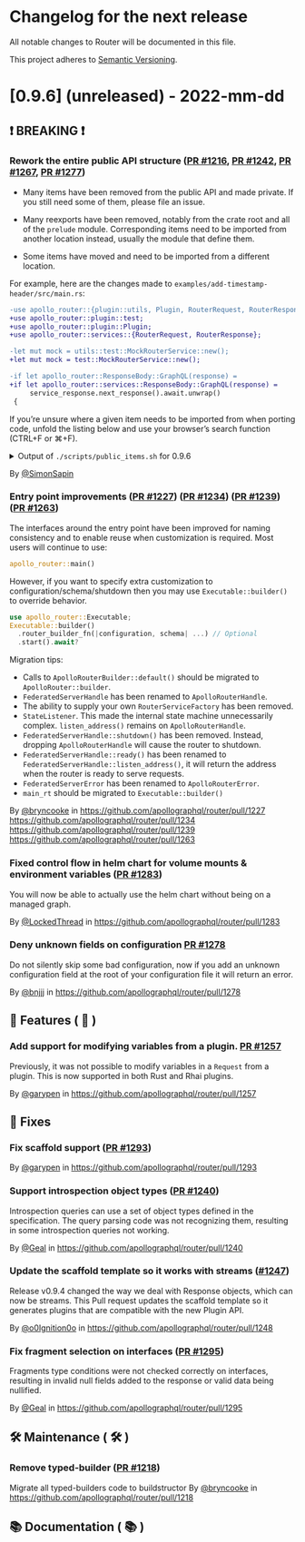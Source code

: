 # Changelog for the next release

All notable changes to Router will be documented in this file.

This project adheres to [Semantic Versioning](https://semver.org/spec/v2.0.0.html).

<!-- <THIS IS AN EXAMPLE, DO NOT REMOVE>

# [x.x.x] (unreleased) - 2022-mm-dd
> Important: X breaking changes below, indicated by **❗ BREAKING ❗**
## ❗ BREAKING ❗
## 🚀 Features
## 🐛 Fixes
## 🛠 Maintenance
## 📚 Documentation

## Example section entry format

### **Headline** ([Issue #ISSUE_NUMBER](https://github.com/apollographql/router/issues/ISSUE_NUMBER))

Description! And a link to a [reference](http://url)

By [@USERNAME](https://github.com/USERNAME) in https://github.com/apollographql/router/pull/PULL_NUMBER
-->

# [0.9.6] (unreleased) - 2022-mm-dd
## ❗ BREAKING ❗

### Rework the entire public API structure ([PR #1216](https://github.com/apollographql/router/pull/1216),  [PR #1242](https://github.com/apollographql/router/pull/1242),  [PR #1267](https://github.com/apollographql/router/pull/1267),  [PR #1277](https://github.com/apollographql/router/pull/1277))

* Many items have been removed from the public API and made private.
  If you still need some of them, please file an issue.

* Many reexports have been removed, 
  notably from the crate root and all of the `prelude` module.
  Corresponding items need to be imported from another location instead,
  usually the module that define them.

* Some items have moved and need to be imported from a different location.

For example, here are the changes made to `examples/add-timestamp-header/src/main.rs`:

```diff
-use apollo_router::{plugin::utils, Plugin, RouterRequest, RouterResponse};
+use apollo_router::plugin::test;
+use apollo_router::plugin::Plugin;
+use apollo_router::services::{RouterRequest, RouterResponse};
```
```diff
-let mut mock = utils::test::MockRouterService::new();
+let mut mock = test::MockRouterService::new();
```
```diff
-if let apollo_router::ResponseBody::GraphQL(response) =
+if let apollo_router::services::ResponseBody::GraphQL(response) =
     service_response.next_response().await.unwrap()
 {
```

If you’re unsure where a given item needs to be imported from when porting code,
unfold the listing below and use your browser’s search function (CTRL+F or ⌘+F).

<details>
<summary>
  Output of <code>./scripts/public_items.sh</code> for 0.9.6
</summary>
<pre>
apollo_router::ApolloRouter
apollo_router::Configuration
apollo_router::ConfigurationKind
apollo_router::Context
apollo_router::Executable
apollo_router::Request
apollo_router::Response
apollo_router::Schema
apollo_router::SchemaKind
apollo_router::ShutdownKind
apollo_router::error::CacheResolverError
apollo_router::error::Error
apollo_router::error::FetchError
apollo_router::error::JsonExtError
apollo_router::error::Location
apollo_router::error::NewErrorBuilder
apollo_router::error::ParseErrors
apollo_router::error::PlannerErrors
apollo_router::error::QueryPlannerError
apollo_router::error::SchemaError
apollo_router::error::ServiceBuildError
apollo_router::error::SpecError
apollo_router::json_ext::Object
apollo_router::json_ext::Path
apollo_router::json_ext::PathElement
apollo_router::layers::ServiceBuilderExt
apollo_router::layers::ServiceExt
apollo_router::layers::async_checkpoint::AsyncCheckpointLayer
apollo_router::layers::async_checkpoint::AsyncCheckpointService
apollo_router::layers::cache::CachingLayer
apollo_router::layers::cache::CachingService
apollo_router::layers::instrument::InstrumentLayer
apollo_router::layers::instrument::InstrumentService
apollo_router::layers::map_future_with_context::MapFutureWithContextLayer
apollo_router::layers::map_future_with_context::MapFutureWithContextService
apollo_router::layers::sync_checkpoint::CheckpointLayer
apollo_router::layers::sync_checkpoint::CheckpointService
apollo_router::main
apollo_router::mock_service
apollo_router::plugin::DynPlugin
apollo_router::plugin::Handler
apollo_router::plugin::Plugin
apollo_router::plugin::PluginFactory
apollo_router::plugin::plugins
apollo_router::plugin::register_plugin
apollo_router::plugin::serde::deserialize_header_name
apollo_router::plugin::serde::deserialize_header_value
apollo_router::plugin::serde::deserialize_option_header_name
apollo_router::plugin::serde::deserialize_option_header_value
apollo_router::plugin::serde::deserialize_regex
apollo_router::plugin::test::IntoSchema
apollo_router::plugin::test::MockExecutionService
apollo_router::plugin::test::MockQueryPlanningService
apollo_router::plugin::test::MockRouterService
apollo_router::plugin::test::MockSubgraph
apollo_router::plugin::test::MockSubgraphService
apollo_router::plugin::test::NewPluginTestHarnessBuilder
apollo_router::plugin::test::PluginTestHarness
apollo_router::plugins::csrf::CSRFConfig
apollo_router::plugins::csrf::Csrf
apollo_router::plugins::rhai::Conf
apollo_router::plugins::rhai::Rhai
apollo_router::plugins::telemetry::ROUTER_SPAN_NAME
apollo_router::plugins::telemetry::Telemetry
apollo_router::plugins::telemetry::apollo::Config
apollo_router::plugins::telemetry::config::AttributeArray
apollo_router::plugins::telemetry::config::AttributeValue
apollo_router::plugins::telemetry::config::Conf
apollo_router::plugins::telemetry::config::GenericWith
apollo_router::plugins::telemetry::config::Metrics
apollo_router::plugins::telemetry::config::MetricsCommon
apollo_router::plugins::telemetry::config::Propagation
apollo_router::plugins::telemetry::config::Sampler
apollo_router::plugins::telemetry::config::SamplerOption
apollo_router::plugins::telemetry::config::Trace
apollo_router::plugins::telemetry::config::Tracing
apollo_router::query_planner::OperationKind
apollo_router::query_planner::QueryPlan
apollo_router::query_planner::QueryPlanOptions
apollo_router::register_plugin
apollo_router::services::ErrorNewExecutionResponseBuilder
apollo_router::services::ErrorNewQueryPlannerResponseBuilder
apollo_router::services::ErrorNewRouterResponseBuilder
apollo_router::services::ErrorNewSubgraphResponseBuilder
apollo_router::services::ExecutionRequest
apollo_router::services::ExecutionResponse
apollo_router::services::ExecutionService
apollo_router::services::FakeNewExecutionRequestBuilder
apollo_router::services::FakeNewExecutionResponseBuilder
apollo_router::services::FakeNewRouterRequestBuilder
apollo_router::services::FakeNewRouterResponseBuilder
apollo_router::services::FakeNewSubgraphRequestBuilder
apollo_router::services::FakeNewSubgraphResponseBuilder
apollo_router::services::NewExecutionRequestBuilder
apollo_router::services::NewExecutionResponseBuilder
apollo_router::services::NewExecutionServiceBuilder
apollo_router::services::NewQueryPlannerRequestBuilder
apollo_router::services::NewQueryPlannerResponseBuilder
apollo_router::services::NewRouterRequestBuilder
apollo_router::services::NewRouterResponseBuilder
apollo_router::services::NewRouterServiceBuilder
apollo_router::services::NewSubgraphRequestBuilder
apollo_router::services::NewSubgraphResponseBuilder
apollo_router::services::PluggableRouterServiceBuilder
apollo_router::services::QueryPlannerContent
apollo_router::services::QueryPlannerRequest
apollo_router::services::QueryPlannerResponse
apollo_router::services::ResponseBody
apollo_router::services::RouterRequest
apollo_router::services::RouterResponse
apollo_router::services::RouterService
apollo_router::services::SubgraphRequest
apollo_router::services::SubgraphResponse
apollo_router::services::SubgraphService
apollo_router::services::http_compat::FakeNewRequestBuilder
apollo_router::services::http_compat::IntoHeaderName
apollo_router::services::http_compat::IntoHeaderValue
apollo_router::services::http_compat::NewRequestBuilder
apollo_router::services::http_compat::Request
apollo_router::services::http_compat::Response
apollo_router::subscriber::RouterSubscriber
apollo_router::subscriber::is_global_subscriber_set
apollo_router::subscriber::replace_layer
apollo_router::subscriber::set_global_subscriber
</pre>
</details>

By [@SimonSapin](https://github.com/SimonSapin)

### Entry point improvements ([PR #1227](https://github.com/apollographql/router/pull/1227)) ([PR #1234](https://github.com/apollographql/router/pull/1234)) ([PR #1239](https://github.com/apollographql/router/pull/1239)) ([PR #1263](https://github.com/apollographql/router/pull/1263))

The interfaces around the entry point have been improved for naming consistency and to enable reuse when customization is required. 
Most users will continue to use:
```rust
apollo_router::main()  
```

However, if you want to specify extra customization to configuration/schema/shutdown then you may use `Executable::builder()` to override behavior. 

```rust
use apollo_router::Executable;
Executable::builder()
  .router_builder_fn(|configuration, schema| ...) // Optional
  .start().await?
```

Migration tips:
* Calls to `ApolloRouterBuilder::default()` should be migrated to `ApolloRouter::builder`.
* `FederatedServerHandle` has been renamed to `ApolloRouterHandle`.
* The ability to supply your own `RouterServiceFactory` has been removed.
* `StateListener`. This made the internal state machine unnecessarily complex. `listen_address()` remains on `ApolloRouterHandle`.
* `FederatedServerHandle::shutdown()` has been removed. Instead, dropping `ApolloRouterHandle` will cause the router to shutdown.
* `FederatedServerHandle::ready()` has been renamed to `FederatedServerHandle::listen_address()`, it will return the address when the router is ready to serve requests.
* `FederatedServerError` has been renamed to `ApolloRouterError`.
* `main_rt` should be migrated to `Executable::builder()`

By [@bryncooke](https://github.com/bryncooke) in https://github.com/apollographql/router/pull/1227 https://github.com/apollographql/router/pull/1234 https://github.com/apollographql/router/pull/1239 https://github.com/apollographql/router/pull/1263

### Fixed control flow in helm chart for volume mounts & environment variables ([PR #1283](https://github.com/apollographql/router/issues/1283))

You will now be able to actually use the helm chart without being on a managed graph. 

By [@LockedThread](https://github.com/LockedThread) in https://github.com/apollographql/router/pull/1283


### Deny unknown fields on configuration [PR #1278](https://github.com/apollographql/router/pull/1278)
Do not silently skip some bad configuration, now if you add an unknown configuration field at the root of your configuration file it will return an error.

By [@bnjjj](https://github.com/bnjjj) in https://github.com/apollographql/router/pull/1278

## 🚀 Features ( :rocket: )

### Add support for modifying variables from a plugin. [PR #1257](https://github.com/apollographql/router/pull/1257)

Previously, it was not possible to modify variables in a `Request` from a plugin. This is now supported in both Rust and Rhai plugins.

By [@garypen](https://github.com/garypen) in https://github.com/apollographql/router/pull/1257

## 🐛 Fixes

### Fix scaffold support ([PR #1293](https://github.com/apollographql/router/pull/1293))

By [@garypen](https://github.com/garypen) in https://github.com/apollographql/router/pull/1293

### Support introspection object types ([PR #1240](https://github.com/apollographql/router/pull/1240))

Introspection queries can use a set of object types defined in the specification. The query parsing code was not recognizing them,
resulting in some introspection queries not working.

By [@Geal](https://github.com/Geal) in https://github.com/apollographql/router/pull/1240

### Update the scaffold template so it works with streams ([#1247](https://github.com/apollographql/router/issues/1247))

Release v0.9.4 changed the way we deal with Response objects, which can now be streams.
This Pull request updates the scaffold template so it generates plugins that are compatible with the new Plugin API.

By [@o0Ignition0o](https://github.com/o0Ignition0o) in https://github.com/apollographql/router/pull/1248


### Fix fragment selection on interfaces ([PR #1295](https://github.com/apollographql/router/pull/1295))

Fragments type conditions were not checked correctly on interfaces, resulting in invalid null fields added to the response
or valid data being nullified.

By [@Geal](https://github.com/Geal) in https://github.com/apollographql/router/pull/1295

## 🛠 Maintenance ( :hammer_and_wrench: )

### Remove typed-builder ([PR #1218](https://github.com/apollographql/router/pull/1218))
Migrate all typed-builders code to buildstructor
By [@bryncooke](https://github.com/bryncooke) in https://github.com/apollographql/router/pull/1218
## 📚 Documentation ( :books: )

